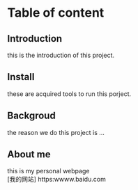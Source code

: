 # **Table of content**  

## **Introduction**  
this is the introduction of this project.
## **Install**  
these are acquired tools to run this porject.
## **Backgroud**  
the reason we do this project is ...
## **About me**
this is my personal webpage  
[我的网站] https:wwww.baidu.com
